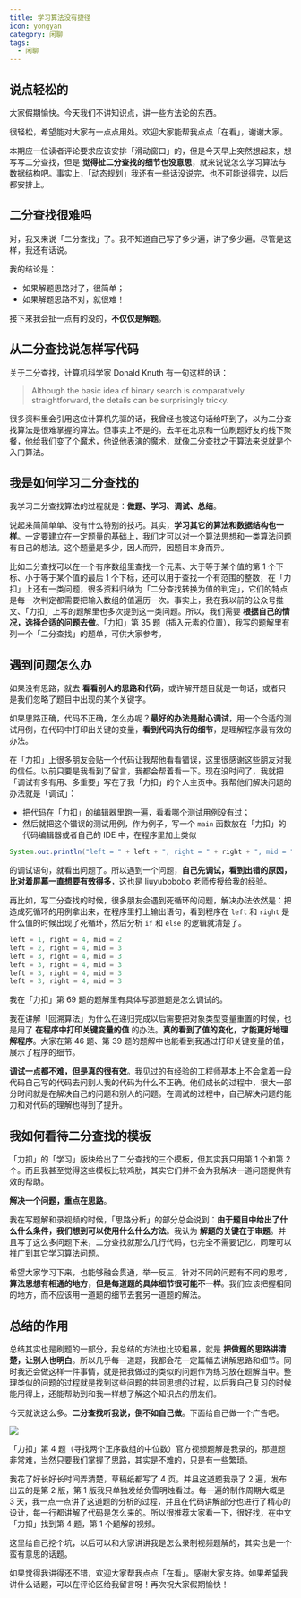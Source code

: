 ```yaml
---
title: 学习算法没有捷径
icon: yongyan
category: 闲聊
tags:
  - 闲聊
---
```


## 说点轻松的

大家假期愉快。今天我们不讲知识点，讲一些方法论的东西。

很轻松，希望能对大家有一点点用处。欢迎大家能帮我点点「在看」，谢谢大家。

本期应一位读者评论要求应该安排「滑动窗口」的，但是今天早上突然想起来，想写写二分查找，但是 **觉得扯二分查找的细节也没意思**，就来说说怎么学习算法与数据结构吧。事实上，「动态规划」我还有一些话没说完，也不可能说得完，以后都安排上。

## 二分查找很难吗

对，我又来说「二分查找」了。我不知道自己写了多少遍，讲了多少遍。尽管是这样，我还有话说。

我的结论是：

+ 如果解题思路对了，很简单；
+ 如果解题思路不对，就很难！

接下来我会扯一点有的没的，**不仅仅是解题**。

## 从二分查找说怎样写代码

关于二分查找，计算机科学家 Donald Knuth 有一句这样的话：

> Although the basic idea of binary search is comparatively straightforward, the details can be surprisingly tricky.

很多资料里会引用这位计算机先驱的话，我曾经也被这句话给吓到了，以为二分查找算法是很难掌握的算法。但事实上不是的。去年在北京和一位刷题好友的线下聚餐，他给我们变了个魔术，他说他表演的魔术，就像二分查找之于算法来说就是个入门算法。

## 我是如何学习二分查找的

我学习二分查找算法的过程就是：**做题、学习、调试、总结**。

说起来简简单单、没有什么特别的技巧。其实，**学习其它的算法和数据结构也一样**。一定要建立在一定题量的基础上，我们才可以对一个算法思想和一类算法问题有自己的想法。这个题量是多少，因人而异，因题目本身而异。

比如二分查找可以在一个有序数组里查找一个元素、大于等于某个值的第 1 个下标、小于等于某个值的最后 1 个下标，还可以用于查找一个有范围的整数，在「力扣」上还有一类问题，很多资料归纳为「二分查找转换为值的判定」，它们的特点是每一次判定都需要把输入数组的值遍历一次。事实上，我在我以前的公众号推文、「力扣」上写的题解里也多次提到这一类问题。所以，我们需要 **根据自己的情况，选择合适的问题去做**。「力扣」第 35 题（插入元素的位置），我写的题解里有列一个「二分查找」的题单，可供大家参考。

## 遇到问题怎么办

如果没有思路，就去 **看看别人的思路和代码**，或许解开题目就是一句话，或者只是我们忽略了题目中出现的某个关键字。

如果思路正确，代码不正确，怎么办呢？**最好的办法是耐心调试**，用一个合适的测试用例，在代码中打印出关键的变量，**看到代码执行的细节**，是理解程序最有效的办法。

在「力扣」上很多朋友会贴一个代码让我帮他看看错误，这里很感谢这些朋友对我的信任。以前只要是我看到了留言，我都会帮着看一下。现在没时间了，我就把「调试有多有用、多重要」写在了我「力扣」的个人主页中。我帮他们解决问题的办法就是「调试」：

+ 把代码在「力扣」的编辑器里跑一遍，看看哪个测试用例没有过；
+ 然后就把这个错误的测试用例，作为例子，写一个 `main` 函数放在「力扣」的代码编辑器或者自己的 IDE 中，在程序里加上类似 

```java
System.out.println("left = " + left + ", right = " + right + ", mid = " + mid);
```

的调试语句，就看出问题了。所以遇到一个问题，**自己先调试，看到出错的原因，比对着屏幕一直想要有效得多**，这也是 liuyubobobo 老师传授给我的经验。

再比如，写二分查找的时候，很多朋友会遇到死循环的问题，解决办法依然是：把造成死循环的用例拿出来，在程序里打上输出语句，看到程序在 `left` 和 `right` 是什么值的时候出现了死循环，然后分析 `if` 和 `else` 的逻辑就清楚了。

```java
left = 1, right = 4, mid = 2
left = 2, right = 4, mid = 3
left = 3, right = 4, mid = 3
left = 3, right = 4, mid = 3
left = 3, right = 4, mid = 3
left = 3, right = 4, mid = 3
```

我在「力扣」第 69 题的题解里有具体写那道题是怎么调试的。

我在讲解「回溯算法」为什么在递归完成以后需要把对象类型变量重置的时候，也是用了 **在程序中打印关键变量的值** 的办法。**真的看到了值的变化，才能更好地理解程序**。大家在第 46 题、第 39 题的题解中也能看到我通过打印关键变量的值，展示了程序的细节。

**调试一点都不难，但是真的很有效**。我见过的有经验的工程师基本上不会拿着一段代码自己写的代码去问别人我的代码为什么不正确。他们成长的过程中，很大一部分时间就是在解决自己的问题和别人的问题。在调试的过程中，自己解决问题的能力和对代码的理解也得到了提升。

## 我如何看待二分查找的模板

「力扣」的「学习」版块给出了二分查找的三个模板，但其实我只用第 1 个和第 2 个。而且我甚至觉得这些模板比较鸡肋，其实它们并不会为我解决一道问题提供有效的帮助。

**解决一个问题，重点在思路**。

我在写题解和录视频的时候，「思路分析」的部分总会说到：**由于题目中给出了什么什么条件，我们想到可以使用什么什么方法**。我认为 **解题的关键在于审题**。并且写了这么多问题下来，二分查找就那么几行代码，也完全不需要记忆，同理可以推广到其它学习算法问题。

希望大家学习下来，也能够融会贯通，举一反三，针对不同的问题有不同的思考，**算法思想有相通的地方，但是每道题的具体细节很可能不一样**。我们应该把握相同的地方，而不应该用一道题的细节去套另一道题的解法。

## 总结的作用

总结其实也是刷题的一部分，我总结的方法也比较粗暴，就是 **把做题的思路讲清楚，让别人也明白**。所以几乎每一道题，我都会花一定篇幅去讲解思路和细节。同时我还会做这样一件事情，就是把我做过的类似的问题作为练习放在题解当中。整理类似的问题的过程就是找到这些问题的共同思想的过程，以后我自己复习的时候能用得上，还能帮助到和我一样想了解这个知识点的朋友们。


今天就说这么多。**二分查找听我说，倒不如自己做**。下面给自己做一个广告吧。

![](https://tva1.sinaimg.cn/large/008i3skNgy1gxmdqrlst1j31hc0u0adm.jpg)


「力扣」第 4 题（寻找两个正序数组的中位数）官方视频题解是我录的，那道题非常难，当然只要我们掌握了思路，其实是不难的，只是有一些繁琐。

我花了好长好长时间弄清楚，草稿纸都写了 4 页。并且这道题我录了 2 遍，发布出去的是第 2 版，第 1 版我只单独发给负雪明烛看过。每一遍的制作周期大概是 3 天，我一点一点讲了这道题的分析的过程，并且在代码讲解部分也进行了精心的设计，每一行都讲解了代码是怎么来的。所以很推荐大家看一下，很好找，在中文「力扣」找到第 4 题，第 1 个题解的视频。

这里给自己挖个坑，以后可以和大家讲讲我是怎么录制视频题解的，其实也是一个蛮有意思的话题。

如果觉得我讲得还不错，欢迎大家帮我点点「在看」。感谢大家支持。如果希望我讲什么话题，可以在评论区给我留言呀！再次祝大家假期愉快！